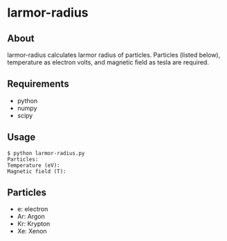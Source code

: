 # larmor-radius

## About

larmor-radius calculates larmor radius of particles.
Particles (listed below), temperature as electron volts, and magnetic field as tesla are required.

## Requirements

- python
- numpy
- scipy

## Usage

```
$ python larmor-radius.py
Particles: 
Temperature (eV): 
Magnetic field (T):
```

## Particles

- e: electron
- Ar: Argon
- Kr: Krypton
- Xe: Xenon
